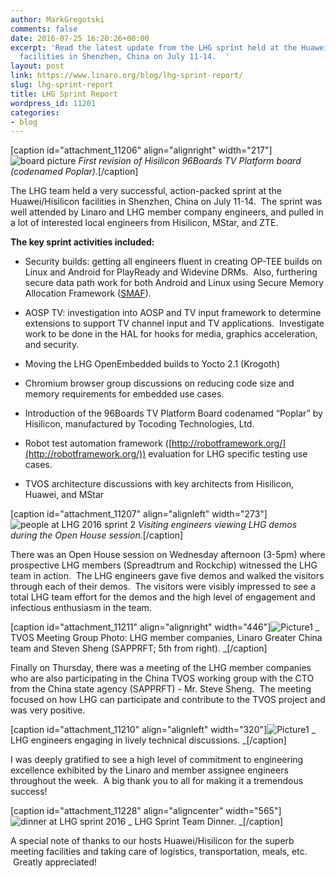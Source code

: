 ```yaml
---
author: MarkGregotski
comments: false
date: 2016-07-25 16:20:26+00:00
excerpt: 'Read the latest update from the LHG sprint held at the Huawei/Hisilicon
  facilities in Shenzhen, China on July 11-14.  '
layout: post
link: https://www.linaro.org/blog/lhg-sprint-report/
slug: lhg-sprint-report
title: LHG Sprint Report
wordpress_id: 11201
categories:
- blog
---
```


[caption id="attachment_11206" align="alignright" width="217"]![board picture](http://www.linaro.org/wp-content/uploads/2016/07/board-picture.png) _First revision of Hisilicon 96Boards TV Platform board (codenamed Poplar)._[/caption]


The LHG team held a very successful, action-packed sprint at the Huawei/Hisilicon facilities in Shenzhen, China on July 11-14.  The sprint was well attended by Linaro and LHG member company engineers, and pulled in a lot of interested local engineers from Hisilicon, MStar, and ZTE.





**The key sprint activities included:**






 	
  * Security builds: getting all engineers fluent in creating OP-TEE builds on Linux and Android for PlayReady and Widevine DRMs.  Also, furthering secure data path work for both Android and Linux using Secure Memory Allocation Framework ([SMAF](https://lwn.net/Articles/688379/)).

 	
  * AOSP TV: investigation into AOSP and TV input framework to determine extensions to support TV channel input and TV applications.  Investigate work to be done in the HAL for hooks for media, graphics acceleration, and security.

 	
  * Moving the LHG OpenEmbedded builds to Yocto 2.1 (Krogoth)

 	
  * Chromium browser group discussions on reducing code size and memory requirements for embedded use cases.

 	
  * Introduction of the 96Boards TV Platform Board codenamed “Poplar” by Hisilicon, manufactured by Tocoding Technologies, Ltd.

 	
  * Robot test automation framework ([http://robotframework.org/](http://robotframework.org/)) evaluation for LHG specific testing use cases.

 	
  * TVOS architecture discussions with key architects from Hisilicon, Huawei, and MStar


[caption id="attachment_11207" align="alignleft" width="273"]![people at LHG 2016 sprint 2](http://www.linaro.org/wp-content/uploads/2016/07/people-at-LHG-2016-sprint-2.jpg) _Visiting engineers viewing LHG demos during the Open House session._[/caption]


There was an Open House session on Wednesday afternoon (3-5pm) where prospective LHG members (Spreadtrum and Rockchip) witnessed the LHG team in action.  The LHG engineers gave five demos and walked the visitors through each of their demos.  The visitors were visibly impressed to see a total LHG team effort for the demos and the high level of engagement and infectious enthusiasm in the team.




[caption id="attachment_11211" align="alignright" width="446"]![Picture1](http://www.linaro.org/wp-content/uploads/2016/07/Picture1-1.png) _ TVOS Meeting Group Photo: LHG member companies, Linaro Greater China team and Steven Sheng (SAPPRFT; 5th from right). _[/caption]


Finally on Thursday, there was a meeting of the LHG member companies who are also participating in the China TVOS working group with the CTO from the China state agency (SAPPRFT) - Mr. Steve Sheng.  The meeting focused on how LHG can participate and contribute to the TVOS project and was very positive.





[caption id="attachment_11210" align="alignleft" width="320"]![Picture1](http://www.linaro.org/wp-content/uploads/2016/07/Picture1.png) _ LHG engineers engaging in lively technical discussions. _[/caption]


I was deeply gratified to see a high level of commitment to engineering excellence exhibited by the Linaro and member assignee engineers throughout the week.  A big thank you to all for making it a tremendous success!




[caption id="attachment_11228" align="aligncenter" width="565"]![dinner at LHG sprint 2016](http://www.linaro.org/wp-content/uploads/2016/07/dinner-at-LHG-sprint-2016.png) _ LHG Sprint Team Dinner. _[/caption]


A special note of thanks to our hosts Huawei/Hisilicon for the superb meeting facilities and taking care of logistics, transportation, meals, etc.  Greatly appreciated! 



